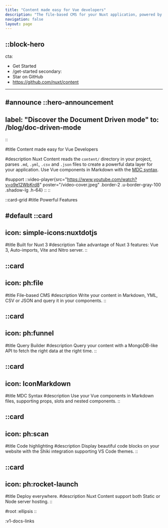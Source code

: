```yaml
---
title: "Content made easy for Vue developers"
description: "The file-based CMS for your Nuxt application, powered by Markdown and Vue components."
navigation: false
layout: page
---
```


::block-hero
---
cta:
  - Get Started
  - /get-started
secondary:
  - Star on GitHub
  - https://github.com/nuxt/content
---

#announce
  ::hero-announcement
  ---
  label: "Discover the Document Driven mode"
  to: /blog/doc-driven-mode
  ---
  ::

#title
Content made easy for Vue Developers

#description
Nuxt Content reads the `content/` directory in your project, parses `.md`, `.yml`, `.csv` and `.json` files to create a powerful data layer for your application. Use Vue components in Markdown with the [MDC syntax](/guide/writing/mdc).

#support
::video-player{src="https://www.youtube.com/watch?v=o9e12WbKrd8" poster="/video-cover.jpeg" .border-2 .u-border-gray-100 .shadow-lg .h-64}
::
::

::card-grid
#title
Powerful Features

#default
  ::card
  ---
  icon: simple-icons:nuxtdotjs
  ---
  #title
  Built for Nuxt 3
  #description
  Take advantage of Nuxt 3 features: Vue 3, Auto-imports, Vite and Nitro server.
  ::

  ::card
  ---
  icon: ph:file
  ---
  #title
  File-based CMS
  #description
  Write your content in Markdown, YML, CSV or JSON and query it in your components.
  ::

  ::card
  ---
  icon: ph:funnel
  ---
  #title
  Query Builder
  #description
  Query your content with a MongoDB-like API to fetch the right data at the right time.
  ::

  ::card
  ---
  icon: IconMarkdown
  ---
  #title
  MDC Syntax
  #description
  Use your Vue components in Markdown files, supporting props, slots and nested components.
  ::

  ::card
  ---
  icon: ph:scan
  ---
  #title
  Code highlighting
  #description
  Display beautiful code blocks on your website with the Shiki integration supporting VS Code themes.
  ::

  ::card
  ---
  icon: ph:rocket-launch
  ---
  #title
  Deploy everywhere.
  #description
  Nuxt Content support both Static or Node server hosting.
  ::

#root
:ellipsis
::


:v1-docs-links

